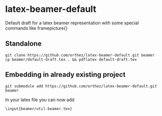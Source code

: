 latex-beamer-default
====================

Default draft for a latex beamer representation with some special commands like framepicture{}

Standalone
--------------------
   
    git clone https://github.com/orthez/latex-beamer-default.git beamer
    cp beamer/default-draft.tex . && pdflatex default-draft.tex

    
Embedding in already existing project
--------------------

    git submodule add https://github.com/orthez/latex-beamer-default.git beamer

In your latex file you can now add

    \input{beamer/util-beamer.tex}
